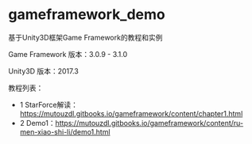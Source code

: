 # gameframework_demo
基于Unity3D框架Game Framework的教程和实例

Game Framework 版本：3.0.9 - 3.1.0

Unity3D 版本：2017.3

教程列表：
 - 1 StarForce解读：https://mutouzdl.gitbooks.io/gameframework/content/chapter1.html
 - 2 Demo1：https://mutouzdl.gitbooks.io/gameframework/content/ru-men-xiao-shi-li/demo1.html
